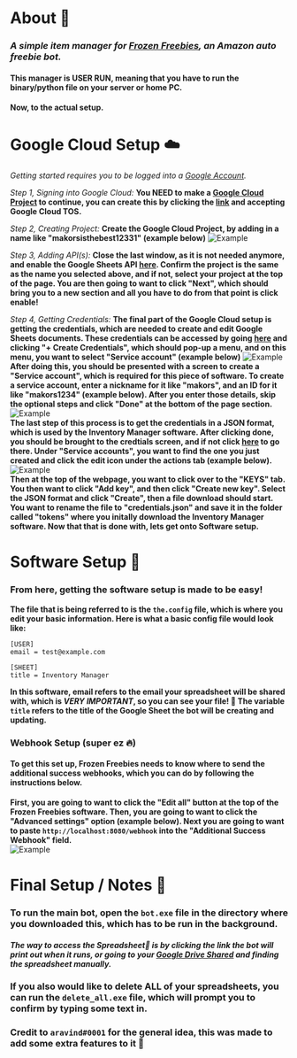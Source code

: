 # About 📜
### *A **simple** item manager for [Frozen Freebies](https://frozensoftware.com/), an Amazon auto freebie bot.*
#### This manager is **USER RUN**, meaning that you have to run the binary/python file on your server or home PC.

#### **Now, to the actual setup.**

# Google Cloud Setup ☁️
*Getting started requires you to be logged into a [Google Account](https://accounts.google.com).*

*Step 1, Signing into Google Cloud:* **You NEED to make a [Google Cloud Project](https://console.cloud.google.com/projectcreate) to continue, you can create this by clicking the [link](https://console.cloud.google.com/projectcreate) and accepting Google Cloud TOS.**

*Step 2, Creating Project:* **Create the Google Cloud Project, by adding in a name like "makorsisthebest12331" (example below)**
![Example](https://i.ibb.co/SvD223Z/image.png)

*Step 3, Adding API(s):* **Close the last window, as it is not needed anymore, and enable the Google Sheets API [here](https://console.cloud.google.com/flows/enableapi?apiid=sheets.googleapis.com). Confirm the project is the same as the name you selected above, and if not, select your project at the top of the page. You are then going to want to click "Next", which should bring you to a new section and all you have to do from that point is click enable!**

*Step 4, Getting Credentials:* **The final part of the Google Cloud setup is getting the credentials, which are needed to create and edit Google Sheets documents. These credentials can be accessed by going [here](https://console.cloud.google.com/apis/credentials) and clicking "+ Create Credentials", which should pop-up a menu, and on this menu, you want to select "Service account" (example below)**
![Example](https://i.ibb.co/5WrshR0/image.png)  
**After doing this, you should be presented with a screen to create a "Service account", which is required for this piece of software. To create a service account, enter a nickname for it like "makors", and an ID for it like "makors1234" (example below). After you enter those details, skip the optional steps and click "Done" at the bottom of the page section.**  
![Example](https://i.ibb.co/Y2sqC0h/image.png)  
**The last step of this process is to get the credentials in a JSON format, which is used by the Inventory Manager software. After clicking done, you should be brought to the credtials screen, and if not click [here](https://console.cloud.google.com/apis/credentials) to go there. Under "Service accounts", you want to find the one you just created and click the edit icon under the actions tab (example below).**
![Example](https://i.ibb.co/cDcMkpQ/image.png)  
**Then at the top of the webpage, you want to click over to the "KEYS" tab. You then want to click "Add key", and then click "Create new key". Select the JSON format and click "Create", then a file download should start. You want to rename the file to "credentials.json" and save it in the folder called "tokens" where you initally download the Inventory Manager software. Now that that is done with, lets get onto Software setup.**

# Software Setup 💾
### From here, getting the software setup is made to be easy!

**The file that is being referred to is the `the.config` file, which is where you edit your basic information. Here is what a basic config file would look like:**
```
[USER]
email = test@example.com

[SHEET]
title = Inventory Manager
```
**In this software, email refers to the email your spreadsheet will be shared with, which is *VERY IMPORTANT*, so you can see your file! 🎉 The variable `title` refers to the title of the Google Sheet the bot will be creating and updating.**

### Webhook Setup (super ez 🔥)
#### To get this set up, Frozen Freebies needs to know where to send the additional success webhooks, which you can do by following the instructions below.
**First, you are going to want to click the "Edit all" button at the top of the Frozen Freebies software. Then, you are going to want to click the "Advanced settings" option (example below). Next you are going to want to paste `http://localhost:8080/webhook` into the "Additional Success Webhook" field.**  
![Example](https://i.ibb.co/gVmDB4y/image.png)  

# Final Setup / Notes 📄
### To run the main bot, open the `bot.exe` file in the directory where you downloaded this, which has to be run in the background.
#### *The way to access the  Spreadsheet📃 is by clicking the link the bot will print out when it runs, or going to your [Google Drive Shared](https://drive.google.com/drive/u/0/shared-with-me) and finding the spreadsheet manually.*
### If you also would like to delete ALL of your spreadsheets, you can run the `delete_all.exe` file, which will prompt you to confirm by typing some text in.
### Credit to `aravind#0001` for the general idea, this was made to add some extra features to it 🎉